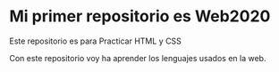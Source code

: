 # Mi primer repositorio es Web2020
Este repositorio es para Practicar HTML y CSS

Con este repositorio voy ha aprender los lenguajes usados en la web.